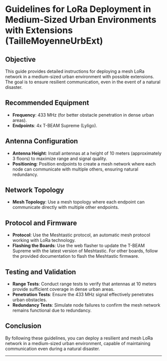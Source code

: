# Guidelines for LoRa Deployment in Medium-Sized Urban Environments with Extensions (TailleMoyenneUrbExt)

## Objective

This guide provides detailed instructions for deploying a mesh LoRa network in a medium-sized urban environment with possible extensions. The goal is to ensure resilient communication, even in the event of a natural disaster.

## Recommended Equipment

- **Frequency**: 433 MHz (for better obstacle penetration in dense urban areas).
- **Endpoints**: 4x T-BEAM Supreme (Lyligo).

## Antenna Configuration

- **Antenna Height**: Install antennas at a height of 10 meters (approximately 3 floors) to maximize range and signal quality.
- **Positioning**: Position endpoints to create a mesh network where each node can communicate with multiple others, ensuring natural redundancy.

## Network Topology

- **Mesh Topology**: Use a mesh topology where each endpoint can communicate directly with multiple other endpoints.

## Protocol and Firmware

- **Protocol**: Use the Meshtastic protocol, an automatic mesh protocol working with LoRa technology.
- **Flashing the Boards**: Use the web flasher to update the T-BEAM Supreme with the latest version of Meshtastic. For other boards, follow the provided documentation to flash the Meshtastic firmware.

## Testing and Validation

- **Range Tests**: Conduct range tests to verify that antennas at 10 meters provide sufficient coverage in dense urban areas.
- **Penetration Tests**: Ensure the 433 MHz signal effectively penetrates urban obstacles.
- **Redundancy Tests**: Simulate node failures to confirm the mesh network remains functional due to redundancy.

## Conclusion

By following these guidelines, you can deploy a resilient and mesh LoRa network in a medium-sized urban environment, capable of maintaining communication even during a natural disaster.

---